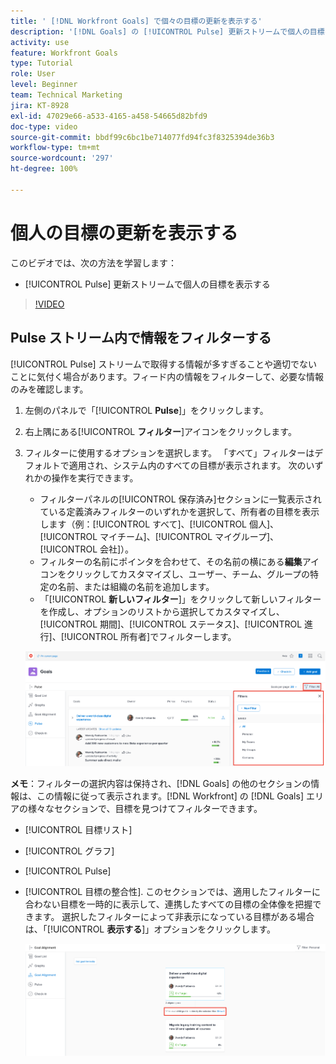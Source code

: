 ```yaml
---
title: ' [!DNL Workfront Goals] で個々の目標の更新を表示する'
description: '[!DNL Goals] の [!UICONTROL Pulse] 更新ストリームで個人の目標を表示する方法を学びます。'
activity: use
feature: Workfront Goals
type: Tutorial
role: User
level: Beginner
team: Technical Marketing
jira: KT-8928
exl-id: 47029e66-a533-4165-a458-54665d82bfd9
doc-type: video
source-git-commit: bbdf99c6bc1be714077fd94fc3f8325394de36b3
workflow-type: tm+mt
source-wordcount: '297'
ht-degree: 100%

---
```


# 個人の目標の更新を表示する

このビデオでは、次の方法を学習します：

* [!UICONTROL Pulse] 更新ストリームで個人の目標を表示する

>[!VIDEO](https://video.tv.adobe.com/v/3415931/?quality=12&learn=on&enablevpops=1&captions=jpn)

## Pulse ストリーム内で情報をフィルターする

[!UICONTROL Pulse] ストリームで取得する情報が多すぎることや適切でないことに気付く場合があります。フィード内の情報をフィルターして、必要な情報のみを確認します。

1. 左側のパネルで「[!UICONTROL **Pulse**]」をクリックします。
1. 右上隅にある&#x200B;[!UICONTROL **フィルター**]&#x200B;アイコンをクリックします。
1. フィルターに使用するオプションを選択します。 「すべて」フィルターはデフォルトで適用され、システム内のすべての目標が表示されます。 次のいずれかの操作を実行できます。

   * フィルターパネルの[!UICONTROL 保存済み]セクションに一覧表示されている定義済みフィルターのいずれかを選択して、所有者の目標を表示します（例：[!UICONTROL すべて]、[!UICONTROL 個人]、[!UICONTROL マイチーム]、[!UICONTROL マイグループ]、[!UICONTROL 会社]）。
   * フィルターの名前にポインタを合わせて、その名前の横にある&#x200B;**編集**&#x200B;アイコンをクリックしてカスタマイズし、ユーザー、チーム、グループの特定の名前、または組織の名前を追加します。
   * 「[!UICONTROL **新しいフィルター**]」をクリックして新しいフィルターを作成し、オプションのリストから選択してカスタマイズし、[!UICONTROL 期間]、[!UICONTROL ステータス]、[!UICONTROL 進行]、[!UICONTROL 所有者]でフィルターします。

   ![ の[!UICONTROL フィルター]パネルの画像[!DNL Workfront Goals]](assets/18-workfront-goals-pulse-stream.png)

**メモ**：フィルターの選択内容は保持され、[!DNL Goals] の他のセクションの情報は、この情報に従って表示されます。[!DNL Workfront] の [!DNL Goals] エリアの様々なセクションで、目標を見つけてフィルターできます。

* [!UICONTROL 目標リスト]
* [!UICONTROL グラフ]
* [!UICONTROL Pulse]
* [!UICONTROL 目標の整合性]. このセクションでは、適用したフィルターに合わない目標を一時的に表示して、連携したすべての目標の全体像を把握できます。 選択したフィルターによって非表示になっている目標がある場合は、「[!UICONTROL **表示する**]」オプションをクリックします。

  ![](assets/19-workfront-goals-filter-show-it.png)
